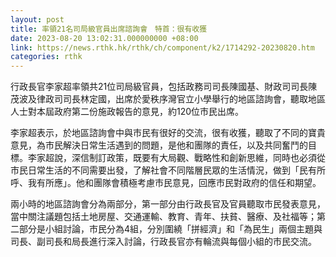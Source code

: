 ```yaml
---
layout: post
title: 率領21名司局級官員出席諮詢會　特首：很有收獲
date: 2023-08-20 13:02:31.000000000 +08:00
link: https://news.rthk.hk/rthk/ch/component/k2/1714292-20230820.htm
categories: rthk
---
```


行政長官李家超率領共21位司局級官員，包括政務司司長陳國基、財政司司長陳茂波及律政司司長林定國，出席於愛秩序灣官立小學舉行的地區諮詢會，聽取地區人士對本屆政府第二份施政報告的意見，約120位市民出席。
 
李家超表示，於地區諮詢會中與市民有很好的交流，很有收獲，聽取了不同的寶貴意見，為市民解決日常生活遇到的問題，是他和團隊的責任，以及共同奮鬥的目標。李家超說，深信制訂政策，既要有大局觀、戰略性和創新思維，同時也必須從市民日常生活的不同需要出發，了解社會不同階層民眾的生活情況，做到「民有所呼、我有所應」。他和團隊會積極考慮市民意見，回應市民對政府的信任和期望。

兩小時的地區諮詢會分為兩部分，第一部分由行政長官及官員聽取市民發表意見，當中關注議題包括土地房屋、交通運輸、教育、青年、扶貧、醫療、及社福等；第二部分是小組討論，市民分為4組，分別圍繞「拼經濟」和「為民生」兩個主題與司長、副司長和局長進行深入討論，行政長官亦有輪流與每個小組的市民交流。
